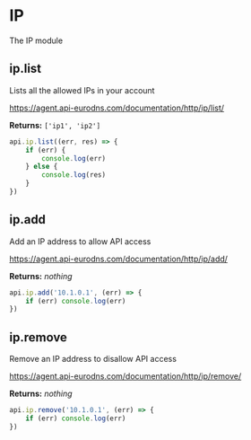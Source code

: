# IP
The IP module

## ip.list
Lists all the allowed IPs in your account

https://agent.api-eurodns.com/documentation/http/ip/list/

**Returns:** `['ip1', 'ip2']`

```javascript 1.5
api.ip.list((err, res) => {
    if (err) {
        console.log(err)
    } else {
        console.log(res)
    }
})
```

## ip.add
Add an IP address to allow API access

https://agent.api-eurodns.com/documentation/http/ip/add/

**Returns:** _nothing_

```javascript 1.5
api.ip.add('10.1.0.1', (err) => {
    if (err) console.log(err)
})
```

## ip.remove
Remove an IP address to disallow API access

https://agent.api-eurodns.com/documentation/http/ip/remove/

**Returns:** _nothing_

```javascript 1.5
api.ip.remove('10.1.0.1', (err) => {
    if (err) console.log(err)
})
```

